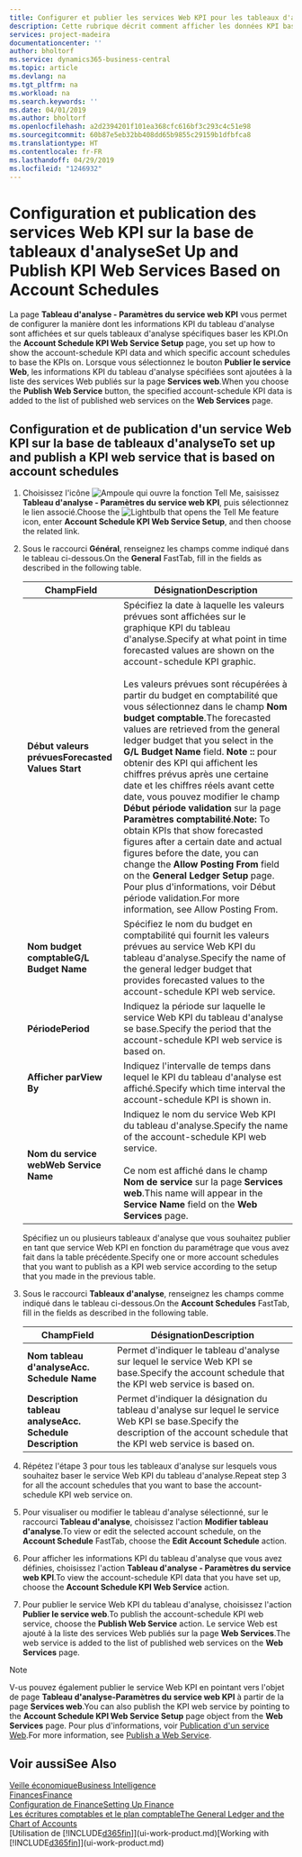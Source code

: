 ```yaml
---
title: Configurer et publier les services Web KPI pour les tableaux d'analyse | Microsoft Docs
description: Cette rubrique décrit comment afficher les données KPI basées sur des tableaux d'analyse spécifiques.
services: project-madeira
documentationcenter: ''
author: bholtorf
ms.service: dynamics365-business-central
ms.topic: article
ms.devlang: na
ms.tgt_pltfrm: na
ms.workload: na
ms.search.keywords: ''
ms.date: 04/01/2019
ms.author: bholtorf
ms.openlocfilehash: a2d2394201f101ea368cfc616bf3c293c4c51e98
ms.sourcegitcommit: 60b87e5eb32bb408dd65b9855c29159b1dfbfca8
ms.translationtype: HT
ms.contentlocale: fr-FR
ms.lasthandoff: 04/29/2019
ms.locfileid: "1246932"
---
```

# <a name="set-up-and-publish-kpi-web-services-based-on-account-schedules"></a><span data-ttu-id="0dbef-103">Configuration et publication des services Web KPI sur la base de tableaux d'analyse</span><span class="sxs-lookup"><span data-stu-id="0dbef-103">Set Up and Publish KPI Web Services Based on Account Schedules</span></span>
<span data-ttu-id="0dbef-104">La page **Tableau d'analyse - Paramètres du service web KPI** vous permet de configurer la manière dont les informations KPI du tableau d'analyse sont affichées et sur quels tableaux d'analyse spécifiques baser les KPI.</span><span class="sxs-lookup"><span data-stu-id="0dbef-104">On the **Account Schedule KPI Web Service Setup** page, you set up how to show the account-schedule KPI data and which specific account schedules to base the KPIs on.</span></span> <span data-ttu-id="0dbef-105">Lorsque vous sélectionnez le bouton **Publier le service Web**, les informations KPI du tableau d'analyse spécifiées sont ajoutées à la liste des services Web publiés sur la page **Services web**.</span><span class="sxs-lookup"><span data-stu-id="0dbef-105">When you choose the **Publish Web Service** button, the specified account-schedule KPI data is added to the list of published web services on the **Web Services** page.</span></span>  

## <a name="to-set-up-and-publish-a-kpi-web-service-that-is-based-on-account-schedules"></a><span data-ttu-id="0dbef-106">Configuration et de publication d'un service Web KPI sur la base de tableaux d'analyse</span><span class="sxs-lookup"><span data-stu-id="0dbef-106">To set up and publish a KPI web service that is based on account schedules</span></span>  
1.  <span data-ttu-id="0dbef-107">Choisissez l'icône ![Ampoule qui ouvre la fonction Tell Me](media/ui-search/search_small.png "Dites-moi ce que vous voulez faire"), saisissez **Tableau d'analyse - Paramètres du service web KPI**, puis sélectionnez le lien associé.</span><span class="sxs-lookup"><span data-stu-id="0dbef-107">Choose the ![Lightbulb that opens the Tell Me feature](media/ui-search/search_small.png "Tell me what you want to do") icon, enter **Account Schedule KPI Web Service Setup**, and then choose the related link.</span></span>  
2.  <span data-ttu-id="0dbef-108">Sous le raccourci **Général**, renseignez les champs comme indiqué dans le tableau ci-dessous.</span><span class="sxs-lookup"><span data-stu-id="0dbef-108">On the **General** FastTab, fill in the fields as described in the following table.</span></span>  

    |<span data-ttu-id="0dbef-109">Champ</span><span class="sxs-lookup"><span data-stu-id="0dbef-109">Field</span></span>|<span data-ttu-id="0dbef-110">Désignation</span><span class="sxs-lookup"><span data-stu-id="0dbef-110">Description</span></span>|  
    |---------------------------------|---------------------------------------|  
    |<span data-ttu-id="0dbef-111">**Début valeurs prévues**</span><span class="sxs-lookup"><span data-stu-id="0dbef-111">**Forecasted Values Start**</span></span>|<span data-ttu-id="0dbef-112">Spécifiez la date à laquelle les valeurs prévues sont affichées sur le graphique KPI du tableau d'analyse.</span><span class="sxs-lookup"><span data-stu-id="0dbef-112">Specify at what point in time forecasted values are shown on the account-schedule KPI graphic.</span></span><br /><br /> <span data-ttu-id="0dbef-113">Les valeurs prévues sont récupérées à partir du budget en comptabilité que vous sélectionnez dans le champ **Nom budget comptable**.</span><span class="sxs-lookup"><span data-stu-id="0dbef-113">The forecasted values are retrieved from the general ledger budget that you select in the **G/L Budget Name** field.</span></span> <span data-ttu-id="0dbef-114">**Note ::** pour obtenir des KPI qui affichent les chiffres prévus après une certaine date et les chiffres réels avant cette date, vous pouvez modifier le champ **Début période validation** sur la page **Paramètres comptabilité**.</span><span class="sxs-lookup"><span data-stu-id="0dbef-114">**Note:**  To obtain KPIs that show forecasted figures after a certain date and actual figures before the date, you can change the **Allow Posting From** field on the **General Ledger Setup** page.</span></span> <span data-ttu-id="0dbef-115">Pour plus d'informations, voir Début période validation.</span><span class="sxs-lookup"><span data-stu-id="0dbef-115">For more information, see Allow Posting From.</span></span>|  
    |<span data-ttu-id="0dbef-116">**Nom budget comptable**</span><span class="sxs-lookup"><span data-stu-id="0dbef-116">**G/L Budget Name**</span></span>|<span data-ttu-id="0dbef-117">Spécifiez le nom du budget en comptabilité qui fournit les valeurs prévues au service Web KPI du tableau d'analyse.</span><span class="sxs-lookup"><span data-stu-id="0dbef-117">Specify the name of the general ledger budget that provides forecasted values to the account-schedule KPI web service.</span></span>|  
    |<span data-ttu-id="0dbef-118">**Période**</span><span class="sxs-lookup"><span data-stu-id="0dbef-118">**Period**</span></span>|<span data-ttu-id="0dbef-119">Indiquez la période sur laquelle le service Web KPI du tableau d'analyse se base.</span><span class="sxs-lookup"><span data-stu-id="0dbef-119">Specify the period that the account-schedule KPI web service is based on.</span></span>|  
    |<span data-ttu-id="0dbef-120">**Afficher par**</span><span class="sxs-lookup"><span data-stu-id="0dbef-120">**View By**</span></span>|<span data-ttu-id="0dbef-121">Indiquez l'intervalle de temps dans lequel le KPI du tableau d'analyse est affiché.</span><span class="sxs-lookup"><span data-stu-id="0dbef-121">Specify which time interval the account-schedule KPI is shown in.</span></span>|  
    |<span data-ttu-id="0dbef-122">**Nom du service web**</span><span class="sxs-lookup"><span data-stu-id="0dbef-122">**Web Service Name**</span></span>|<span data-ttu-id="0dbef-123">Indiquez le nom du service Web KPI du tableau d'analyse.</span><span class="sxs-lookup"><span data-stu-id="0dbef-123">Specify the name of the account-schedule KPI web service.</span></span><br /><br /> <span data-ttu-id="0dbef-124">Ce nom est affiché dans le champ **Nom de service** sur la page **Services web**.</span><span class="sxs-lookup"><span data-stu-id="0dbef-124">This name will appear in the **Service Name** field on the **Web Services** page.</span></span>|  

    <span data-ttu-id="0dbef-125">Spécifiez un ou plusieurs tableaux d'analyse que vous souhaitez publier en tant que service Web KPI en fonction du paramétrage que vous avez fait dans la table précédente.</span><span class="sxs-lookup"><span data-stu-id="0dbef-125">Specify one or more account schedules that you want to publish as a KPI web service according to the setup that you made in the previous table.</span></span>  

3.  <span data-ttu-id="0dbef-126">Sous le raccourci **Tableaux d'analyse**, renseignez les champs comme indiqué dans le tableau ci-dessous.</span><span class="sxs-lookup"><span data-stu-id="0dbef-126">On the **Account Schedules** FastTab, fill in the fields as described in the following table.</span></span>  

    |<span data-ttu-id="0dbef-127">Champ</span><span class="sxs-lookup"><span data-stu-id="0dbef-127">Field</span></span>|<span data-ttu-id="0dbef-128">Désignation</span><span class="sxs-lookup"><span data-stu-id="0dbef-128">Description</span></span>|  
    |---------------------------------|---------------------------------------|  
    |<span data-ttu-id="0dbef-129">**Nom tableau d'analyse**</span><span class="sxs-lookup"><span data-stu-id="0dbef-129">**Acc. Schedule Name**</span></span>|<span data-ttu-id="0dbef-130">Permet d'indiquer le tableau d'analyse sur lequel le service Web KPI se base.</span><span class="sxs-lookup"><span data-stu-id="0dbef-130">Specify the account schedule that the KPI web service is based on.</span></span>|  
    |<span data-ttu-id="0dbef-131">**Description tableau analyse**</span><span class="sxs-lookup"><span data-stu-id="0dbef-131">**Acc. Schedule Description**</span></span>|<span data-ttu-id="0dbef-132">Permet d'indiquer la désignation du tableau d'analyse sur lequel le service Web KPI se base.</span><span class="sxs-lookup"><span data-stu-id="0dbef-132">Specify the description of the account schedule that the KPI web service is based on.</span></span>|  

4.  <span data-ttu-id="0dbef-133">Répétez l'étape 3 pour tous les tableaux d'analyse sur lesquels vous souhaitez baser le service Web KPI du tableau d'analyse.</span><span class="sxs-lookup"><span data-stu-id="0dbef-133">Repeat step 3 for all the account schedules that you want to base the account-schedule KPI web service on.</span></span>  
5.  <span data-ttu-id="0dbef-134">Pour visualiser ou modifier le tableau d'analyse sélectionné, sur le raccourci **Tableau d'analyse**, choisissez l'action **Modifier tableau d'analyse**.</span><span class="sxs-lookup"><span data-stu-id="0dbef-134">To view or edit the selected account schedule, on the **Account Schedule** FastTab, choose the **Edit Account Schedule** action.</span></span>  
6.  <span data-ttu-id="0dbef-135">Pour afficher les informations KPI du tableau d'analyse que vous avez définies, choisissez l'action **Tableau d'analyse - Paramètres du service web KPI**.</span><span class="sxs-lookup"><span data-stu-id="0dbef-135">To view the account-schedule KPI data that you have set up, choose the **Account Schedule KPI Web Service** action.</span></span>  
7.  <span data-ttu-id="0dbef-136">Pour publier le service Web KPI du tableau d'analyse, choisissez l'action **Publier le service web**.</span><span class="sxs-lookup"><span data-stu-id="0dbef-136">To publish the account-schedule KPI web service, choose the **Publish Web Service** action.</span></span> <span data-ttu-id="0dbef-137">Le service Web est ajouté à la liste des services Web publiés sur la page **Web Services**.</span><span class="sxs-lookup"><span data-stu-id="0dbef-137">The web service is added to the list of published web services on the **Web Services** page.</span></span>  

> [!NOTE]  
>  <span data-ttu-id="0dbef-138">V-us pouvez également publier le service Web KPI en pointant vers l'objet de page **Tableau d'analyse-Paramètres du service web KPI** à partir de la page **Services web**.</span><span class="sxs-lookup"><span data-stu-id="0dbef-138">You can also publish the KPI web service by pointing to the **Account Schedule KPI Web Service Setup** page object from the **Web Services** page.</span></span> <span data-ttu-id="0dbef-139">Pour plus d'informations, voir [Publication d'un service Web](across-how-publish-web-service.md).</span><span class="sxs-lookup"><span data-stu-id="0dbef-139">For more information, see [Publish a Web Service](across-how-publish-web-service.md).</span></span>  

## <a name="see-also"></a><span data-ttu-id="0dbef-140">Voir aussi</span><span class="sxs-lookup"><span data-stu-id="0dbef-140">See Also</span></span>  
[<span data-ttu-id="0dbef-141">Veille économique</span><span class="sxs-lookup"><span data-stu-id="0dbef-141">Business Intelligence</span></span>](bi.md)  
[<span data-ttu-id="0dbef-142">Finances</span><span class="sxs-lookup"><span data-stu-id="0dbef-142">Finance</span></span>](finance.md)  
[<span data-ttu-id="0dbef-143">Configuration de Finance</span><span class="sxs-lookup"><span data-stu-id="0dbef-143">Setting Up Finance</span></span>](finance-setup-finance.md)  
[<span data-ttu-id="0dbef-144">Les écritures comptables et le plan comptable</span><span class="sxs-lookup"><span data-stu-id="0dbef-144">The General Ledger and the Chart of Accounts</span></span>](finance-general-ledger.md)  
<span data-ttu-id="0dbef-145">[Utilisation de [!INCLUDE[d365fin](includes/d365fin_md.md)]](ui-work-product.md)</span><span class="sxs-lookup"><span data-stu-id="0dbef-145">[Working with [!INCLUDE[d365fin](includes/d365fin_md.md)]](ui-work-product.md)</span></span>
